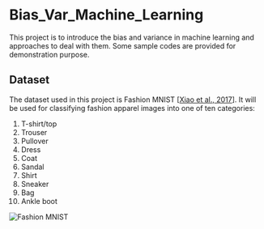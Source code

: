 # Bias_Var_Machine_Learning
This project is to introduce the bias and variance in machine learning and approaches to deal with them. Some sample codes are provided for demonstration purpose.



## Dataset
The dataset used in this project is Fashion MNIST [[Xiao et al., 2017](https://arxiv.org/abs/1708.07747)]. It will be used for classifying fashion apparel images into one of ten categories:

1.  T-shirt/top
2.  Trouser
3.  Pullover
4.  Dress
5.  Coat
6.  Sandal
7.  Shirt
8.  Sneaker
9.  Bag
10. Ankle boot

![Fashion MNIST](https://github.com/zalandoresearch/fashion-mnist/blob/master/doc/img/fashion-mnist-sprite.png?raw=true)
